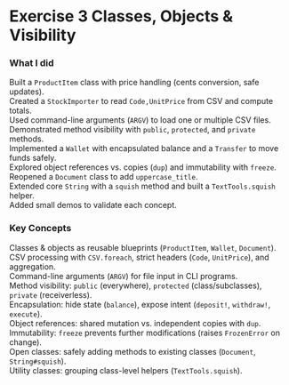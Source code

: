 # Exercise 3 Classes, Objects & Visibility

### What I did
Built a `ProductItem` class with price handling (cents conversion, safe updates).  
Created a `StockImporter` to read `Code,UnitPrice` from CSV and compute totals.  
Used command-line arguments (`ARGV`) to load one or multiple CSV files.  
Demonstrated method visibility with `public`, `protected`, and `private` methods.  
Implemented a `Wallet` with encapsulated balance and a `Transfer` to move funds safely.  
Explored object references vs. copies (`dup`) and immutability with `freeze`.  
Reopened a `Document` class to add `uppercase_title`.  
Extended core `String` with a `squish` method and built a `TextTools.squish` helper.  
Added small demos to validate each concept.

### Key Concepts
Classes & objects as reusable blueprints (`ProductItem`, `Wallet`, `Document`).  
CSV processing with `CSV.foreach`, strict headers (`Code`, `UnitPrice`), and aggregation.  
Command-line arguments (`ARGV`) for file input in CLI programs.  
Method visibility: `public` (everywhere), `protected` (class/subclasses), `private` (receiverless).  
Encapsulation: hide state (`balance`), expose intent (`deposit!`, `withdraw!`, `execute`).  
Object references: shared mutation vs. independent copies with `dup`.  
Immutability: `freeze` prevents further modifications (raises `FrozenError` on change).  
Open classes: safely adding methods to existing classes (`Document`, `String#squish`).  
Utility classes: grouping class-level helpers (`TextTools.squish`).
